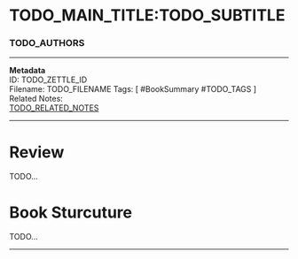 # TODO_MAIN_TITLE:TODO_SUBTITLE
### TODO_AUTHORS
---
**Metadata**  
ID: TODO_ZETTLE_ID  
Filename: TODO_FILENAME
Tags: [ #BookSummary #TODO_TAGS ]  
Related Notes:  
[TODO_RELATED_NOTES](.)  

---
 
# Review
TODO...

# Book Sturcuture
TODO...

--- 

[TODO_BOOK_REFERENCE]: . "TODO_AUTHORS *TODO_MAIN_TITLE:TODO_SUBTITLE*)"  
